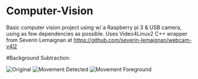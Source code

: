 # Computer-Vision
Basic computer vision project using w/ a Raspberry pi 3 & USB camera, using as few dependencies as possible.
Uses Video4Linux2 C++ wrapper from Severin Lemaignan at
https://github.com/severin-lemaignan/webcam-v4l2


#Background Subtraction:

![Original](http://url/to/img.png)
![Movement Detected](http://url/to/img.png)
![Movement Foreground](http://url/to/img.png)
